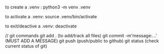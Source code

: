 to create a .venv :
python3 -m venv .venv

to activate a .venv:
source .venv/bin/activate

to exit/deactive a .venv:
deactivate

// git commands
git add . (to add/track all files)
git commit -m'message:...' (MUST ADD A MESSAGE)
git push (push/public to github)
git status (check current status of git)